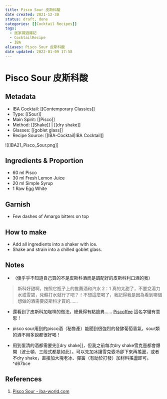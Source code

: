 ```yaml
---
title: Pisco Sour 皮斯科酸
date created: 2021-12-30
status: draft, done
categories: [[Cocktail Recipes]]
tags:
  - 居家調酒雜記
  - CocktailRecipe
  - IBA
aliases: Pisco Sour 皮斯科酸
date updated: 2022-01-09 17:58
---
```


# Pisco Sour 皮斯科酸

## Metadata

- IBA Cocktail: [[Contemporary Classics]]
- Type: [[Sour]]
- Main Spirit: [[Pisco]]
- Method: [[Shake]] | [[dry shake]]
- Glasses: [[goblet glass]]
- Recipe Source: [[IBA-Cocktail|IBA Cocktail]]

![[IBA21_Pisco_Sour.png]]

## Ingredients & Proportion

- 60 ml Pisco
- 30 ml Fresh Lemon Juice
- 20 ml Simple Syrup
- 1 Raw Egg White

## Garnish

- Few dashes of Amargo bitters on top

## How to make

- Add all ingredients into a shaker with ice.
- Shake and strain into a chilled goblet glass.

## Notes

- （傻乎乎不知道自己買的不是皮斯科酒而是調配好的皮斯科利口酒的我）
>斯科好甜啊，按照它瓶子上的推薦酒和汽水 2：1 真的太甜了，不要兌湯力水或雪碧，兌蘇打水就行了吧？！不想這麼喝了，我記得我是因為看到哪個想做的酒需要皮斯科才買的……

- 還看到了皮斯科加咖啡的做法，總覺得有點詭異…… [Piscoffee](https://en.wikipedia.org/wiki/Piscoffee) 這名字蠻有意思！

- pisco sour用到的pisco酒（秘魯產）能聞到很強烈的發酵葡萄香氣，sour類的酒不用多說都很好喝！  

- 用到蛋清的酒都需要先[[dry shake]]，但我之前每次dry shake雪克壺都會爆開（波士頓、三段式都是如此）。可以先加冰讓雪克壺冷卻下來再搖盪，或者不dry shake，直接加大塊老冰、彈簧（有助於打發）加材料搖盪即可。 ^d67bce

## References

1. [Pisco Sour - iba-world.com](https://iba-world.com/pisco-sour/)
